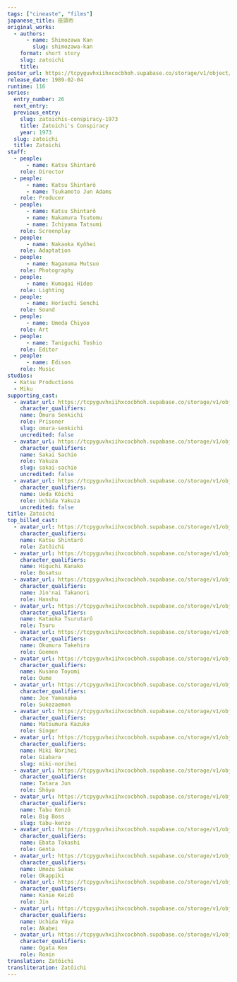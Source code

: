 ```yaml
---
tags: ["cineaste", "films"]
japanese_title: 座頭市
original_works:
  - authors:
      - name: Shimozawa Kan
        slug: shimozawa-kan
    format: short story
    slug: zatoichi
    title:
poster_url: https://tcpyguvhxiihxcocbhoh.supabase.co/storage/v1/object/public/godzilla-cineaste-public/content/films/zatoichi-1989/posters/zatoichi-1989.jpg
release_date: 1989-02-04
runtime: 116
series:
  entry_number: 26
  next_entry:
  previous_entry:
    slug: zatoichis-conspiracy-1973
    title: Zatoichi's Conspiracy
    year: 1973
  slug: zatoichi
  title: Zatoichi
staff:
  - people:
      - name: Katsu Shintarô
    role: Director
  - people:
      - name: Katsu Shintarô
      - name: Tsukamoto Jun Adams
    role: Producer
  - people:
      - name: Katsu Shintarô
      - name: Nakamura Tsutomu
      - name: Ichiyama Tatsumi
    role: Screenplay
  - people:
      - name: Nakaoka Kyôhei
    role: Adaptation
  - people:
      - name: Naganuma Mutsuo
    role: Photography
  - people:
      - name: Kumagai Hideo
    role: Lighting
  - people:
      - name: Horiuchi Senchi
    role: Sound
  - people:
      - name: Umeda Chiyoo
    role: Art
  - people:
      - name: Taniguchi Toshio
    role: Editor
  - people:
      - name: Edison
    role: Music
studios:
  - Katsu Productions
  - Miku
supporting_cast:
  - avatar_url: https://tcpyguvhxiihxcocbhoh.supabase.co/storage/v1/object/public/godzilla-cineaste-public/content/films/zatoichi-1989/cast-avatars/senkichi-omura-0.jpg
    character_qualifiers:
    name: Ômura Senkichi
    role: Prisoner
    slug: omura-senkichi
    uncredited: false
  - avatar_url: https://tcpyguvhxiihxcocbhoh.supabase.co/storage/v1/object/public/godzilla-cineaste-public/content/films/zatoichi-1989/cast-avatars/sachio-sakai-0.jpg
    character_qualifiers:
    name: Sakai Sachio
    role: Yakuza
    slug: sakai-sachio
    uncredited: false
  - avatar_url: https://tcpyguvhxiihxcocbhoh.supabase.co/storage/v1/object/public/godzilla-cineaste-public/content/films/zatoichi-1989/cast-avatars/koichi-ueda-0.jpg
    character_qualifiers:
    name: Ueda Kôichi
    role: Uchida Yakuza
    uncredited: false
title: Zatoichi
top_billed_cast:
  - avatar_url: https://tcpyguvhxiihxcocbhoh.supabase.co/storage/v1/object/public/godzilla-cineaste-public/content/films/zatoichi-1989/cast-avatars/shintaro-katsu-0.jpg
    character_qualifiers:
    name: Katsu Shintarô
    role: Zatôichi
  - avatar_url: https://tcpyguvhxiihxcocbhoh.supabase.co/storage/v1/object/public/godzilla-cineaste-public/content/films/zatoichi-1989/cast-avatars/kanako-higuchi-0.jpg
    character_qualifiers:
    name: Higuchi Kanako
    role: Bosatsu
  - avatar_url: https://tcpyguvhxiihxcocbhoh.supabase.co/storage/v1/object/public/godzilla-cineaste-public/content/films/zatoichi-1989/cast-avatars/takanori-jinai-0.jpg
    character_qualifiers:
    name: Jin'nai Takanori
    role: Hanshu
  - avatar_url: https://tcpyguvhxiihxcocbhoh.supabase.co/storage/v1/object/public/godzilla-cineaste-public/content/films/zatoichi-1989/cast-avatars/ryutaro-kataoka-0.jpg
    character_qualifiers:
    name: Kataoka Tsurutarô
    role: Tsuru
  - avatar_url: https://tcpyguvhxiihxcocbhoh.supabase.co/storage/v1/object/public/godzilla-cineaste-public/content/films/zatoichi-1989/cast-avatars/takehiro-okumura-0.jpg
    character_qualifiers:
    name: Okumura Takehiro
    role: Goemon
  - avatar_url: https://tcpyguvhxiihxcocbhoh.supabase.co/storage/v1/object/public/godzilla-cineaste-public/content/films/zatoichi-1989/cast-avatars/toyomi-kusano-0.jpg
    character_qualifiers:
    name: Kusano Toyomi
    role: Oume
  - avatar_url: https://tcpyguvhxiihxcocbhoh.supabase.co/storage/v1/object/public/godzilla-cineaste-public/content/films/zatoichi-1989/cast-avatars/joe-yamanaka-0.jpg
    character_qualifiers:
    name: Joe Yamanaka
    role: Sukezaemon
  - avatar_url: https://tcpyguvhxiihxcocbhoh.supabase.co/storage/v1/object/public/godzilla-cineaste-public/content/films/zatoichi-1989/cast-avatars/kazuko-matsumura-0.jpg
    character_qualifiers:
    name: Matsumura Kazuko
    role: Singer
  - avatar_url: https://tcpyguvhxiihxcocbhoh.supabase.co/storage/v1/object/public/godzilla-cineaste-public/content/films/zatoichi-1989/cast-avatars/norihei-miki-0.jpg
    character_qualifiers:
    name: Miki Norihei
    role: Giabara
    slug: miki-norihei
  - avatar_url: https://tcpyguvhxiihxcocbhoh.supabase.co/storage/v1/object/public/godzilla-cineaste-public/content/films/zatoichi-1989/cast-avatars/jun-tatara-0.jpg
    character_qualifiers:
    name: Tatara Jun
    role: Shôya
  - avatar_url: https://tcpyguvhxiihxcocbhoh.supabase.co/storage/v1/object/public/godzilla-cineaste-public/content/films/zatoichi-1989/cast-avatars/kenzo-tabu-0.jpg
    character_qualifiers:
    name: Tabu Kenzô
    role: Big Boss
    slug: tabu-kenzo
  - avatar_url: https://tcpyguvhxiihxcocbhoh.supabase.co/storage/v1/object/public/godzilla-cineaste-public/content/films/zatoichi-1989/cast-avatars/takashi-ebata-0.jpg
    character_qualifiers:
    name: Ebata Takashi
    role: Genta
  - avatar_url: https://tcpyguvhxiihxcocbhoh.supabase.co/storage/v1/object/public/godzilla-cineaste-public/content/films/zatoichi-1989/cast-avatars/sakae-umezu-0.jpg
    character_qualifiers:
    name: Umezu Sakae
    role: Okappiki
  - avatar_url: https://tcpyguvhxiihxcocbhoh.supabase.co/storage/v1/object/public/godzilla-cineaste-public/content/films/zatoichi-1989/cast-avatars/keizo-kanie-0.jpg
    character_qualifiers:
    name: Kanie Keizô
    role: Jin
  - avatar_url: https://tcpyguvhxiihxcocbhoh.supabase.co/storage/v1/object/public/godzilla-cineaste-public/content/films/zatoichi-1989/cast-avatars/yuya-uchida-0.jpg
    character_qualifiers:
    name: Uchida Yûya
    role: Akabei
  - avatar_url: https://tcpyguvhxiihxcocbhoh.supabase.co/storage/v1/object/public/godzilla-cineaste-public/content/films/zatoichi-1989/cast-avatars/ken-ogata-0.jpg
    character_qualifiers:
    name: Ogata Ken
    role: Ronin
translation: Zatôichi
transliteration: Zatôichi
---
```

